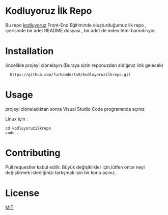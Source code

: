 # Kodluyoruz İlk Repo

Bu repo [kodluyoruz](https://kodluyoruz.org/tr/kodluyoruz/) Front-End Eğitiminde oluşturduğumuz ilk repo , içerisinde bir adet README dosyası , bir adet de index.html barındırıyor.

# Installation 

öncelikle projeyi clonelayın.(Buraya sizin reponuzdan aldığınız link gelecek)

```  https://github.com/furkandmrts0/kodluyoruzilkrepo.git```

# Usage 

projeyi cloneladıktan sonra Visual Studio Code programında açınız

Linux için :

```
cd kodluyoruzilkrepo
code .
```

# Contributing

Pull requestler kabul edilir. Büyük değişiklikler için,lütfen önce neyi değiştirmek istediğinizi tartışmak için bir konu açınız.

# License

[MIT](https://choosealicense.com/licenses/mit/)



